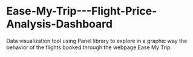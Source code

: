 # Ease-My-Trip---Flight-Price-Analysis-Dashboard
Data visualization tool using Panel library to explore in a graphic way the behavior of the flights booked through the webpage Ease My Trip.
